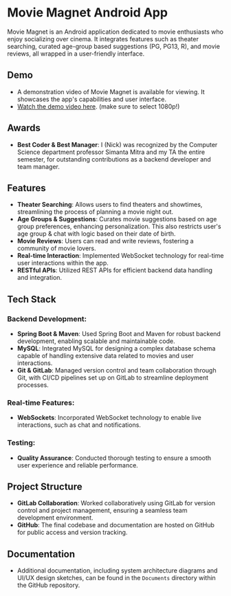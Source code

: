 # Movie Magnet Android App

Movie Magnet is an Android application dedicated to movie enthusiasts who enjoy socializing over cinema. It integrates features such as theater searching, curated age-group based suggestions (PG, PG13, R), and movie reviews, all wrapped in a user-friendly interface.

## Demo

- A demonstration video of Movie Magnet is available for viewing. It showcases the app's capabilities and user interface.
- [Watch the demo video here](https://drive.google.com/file/d/1y7Od1rRmp6tVQmu3a-cz0oVwLy3YiD5V/view?usp=drive_link). (make sure to select 1080p!)

## Awards

- **Best Coder & Best Manager**: I (Nick) was recognized by the Computer Science department professor Simanta Mitra and my TA the entire semester, for outstanding contributions as a backend developer and team manager.


## Features

- **Theater Searching**: Allows users to find theaters and showtimes, streamlining the process of planning a movie night out.
- **Age Groups & Suggestions**: Curates movie suggestions based on age group preferences, enhancing personalization. This also restricts user's age group & chat with logic based on their date of birth.
- **Movie Reviews**: Users can read and write reviews, fostering a community of movie lovers.
- **Real-time Interaction**: Implemented WebSocket technology for real-time user interactions within the app.
- **RESTful APIs**: Utilized REST APIs for efficient backend data handling and integration.

## Tech Stack

### Backend Development:

- **Spring Boot & Maven**: Used Spring Boot and Maven for robust backend development, enabling scalable and maintainable code.
- **MySQL**: Integrated MySQL for designing a complex database schema capable of handling extensive data related to movies and user interactions.
- **Git & GitLab**: Managed version control and team collaboration through Git, with CI/CD pipelines set up on GitLab to streamline deployment processes.

### Real-time Features:

- **WebSockets**: Incorporated WebSocket technology to enable live interactions, such as chat and notifications.

### Testing:

- **Quality Assurance**: Conducted thorough testing to ensure a smooth user experience and reliable performance.

## Project Structure

- **GitLab Collaboration**: Worked collaboratively using GitLab for version control and project management, ensuring a seamless team development environment.
- **GitHub**: The final codebase and documentation are hosted on GitHub for public access and version tracking.

## Documentation

- Additional documentation, including system architecture diagrams and UI/UX design sketches, can be found in the `Documents` directory within the GitHub repository.



